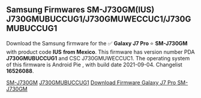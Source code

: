 <h2>Samsung Firmwares SM-J730GM(IUS) J730GMUBUCCUG1/J730GMUWECCUC1/J730GMUBUCCUG1</h2>
Download the Samsung firmware for the ✅ <strong>Galaxy J7 Pro </strong> ⭐ <strong>SM-J730GM</strong> with product code <strong>IUS</strong> <strong> from Mexico</strong>. This firmware has version number PDA <strong>J730GMUBUCCUG1</strong> and CSC J730GMUWECCUC1. The operating system of this firmware is Android Pie , with build date 2021-09-04. Changelist <strong>16526088</strong>.


[SM-J730GM](https://samfirm.shop/samsung/model/SM-J730GM)
[J730GMUBUCCUG1](https://samfirm.shop/samsung/pda/J730GMUBUCCUG1)
[Download Firmware Galaxy J7 Pro SM-J730GM](https://samfirm.shop/samsung/firmware/452792)
